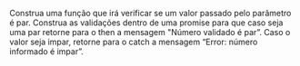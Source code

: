 Construa uma função que irá verificar se um valor passado pelo parâmetro é par. Construa as validações dentro de uma promise para que caso seja uma par retorne para o then a mensagem "Número validado é par”. Caso o valor seja impar, retorne para o catch a mensagem “Error: número informado é impar”.
